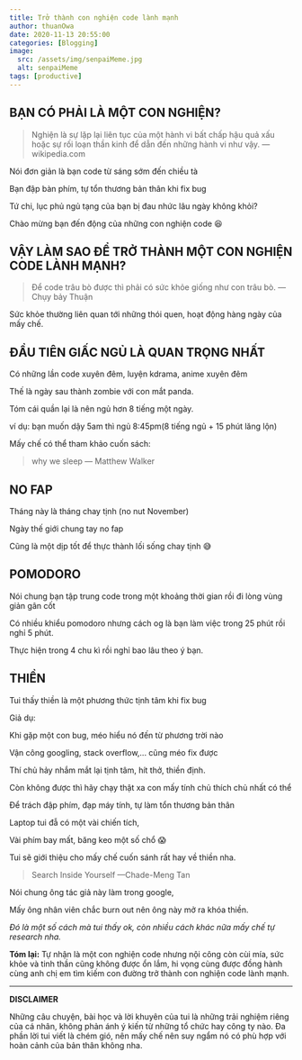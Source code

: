 ```yaml
---
title: Trở thành con nghiện code lành mạnh
author: thuanOwa
date: 2020-11-13 20:55:00
categories: [Blogging]
image:
  src: /assets/img/senpaiMeme.jpg
  alt: senpaiMeme
tags: [productive]
---
```


## **BẠN CÓ PHẢI LÀ MỘT CON NGHIỆN?**

> Nghiện là sự lặp lại liên tục của một hành vi bất chấp hậu quả xấu hoặc sự rối loạn thần kinh để dẫn đến những hành vi như vậy. — wikipedia.com

Nói đơn giản là bạn code từ sáng sớm đến chiều tà

Bạn đập bàn phím, tự tổn thương bản thân khi fix bug

Tứ chi, lục phủ ngủ tạng của bạn bị đau nhức lâu ngày không khỏi?

Chào mừng bạn đến động của những con nghiện code 😆

## **VẬY LÀM SAO ĐỂ TRỞ THÀNH MỘT CON NGHIỆN CODE LÀNH MẠNH?**

> Để code trâu bò được thì phải có sức khỏe giống như con trâu bò. — Chụy bảy Thuận

Sức khỏe thường liên quan tới những thói quen, hoạt động hàng ngày của mấy chế.

## **ĐẦU TIÊN GIẤC NGỦ LÀ QUAN TRỌNG NHẤT**

Có những lần code xuyên đêm, luyện kdrama, anime xuyên đêm

Thế là ngày sau thành zombie với con mắt panda.

Tóm cái quần lại là nên ngủ hơn 8 tiếng một ngày.

ví dụ: bạn muốn dậy 5am thì ngủ 8:45pm(8 tiếng ngủ + 15 phút lăng lộn)

Mấy chế có thể tham khảo cuốn sách:

> why we sleep — Matthew Walker

## **NO FAP**

Tháng này là tháng chay tịnh (no nut November)

Ngày thế giới chung tay no fap

Cũng là một dịp tốt để thực thành lối sống chay tịnh 😅

## **POMODORO**

Nói chung bạn tập trung code trong một khoảng thời gian rồi đi lòng vùng giản gân cốt

Có nhiều khiểu pomodoro nhưng cách og là bạn làm việc trong 25 phút rồi nghỉ 5 phút.

Thực hiện trong 4 chu kì rồi nghỉ bao lâu theo ý bạn.

## **THIỀN**

Tui thấy thiền là một phương thức tịnh tâm khi fix bug

Giả dụ:

Khi gặp một con bug, méo hiểu nó đến từ phương trời nào

Vận công googling, stack overflow,... cũng méo fix được

Thí chủ hảy nhắm mắt lại tịnh tâm, hít thở, thiền định.

Còn không được thì hãy chạy thật xa con mấy tính chủ thích chủ nhất có thể

Để trách đập phím, đạp máy tính, tự làm tổn thương bản thân

Laptop tui đẫ có một vài chiến tích,

Vài phím bay mất, băng keo một số chổ 😱

Tui sẽ giới thiệu cho mấy chế cuốn sánh rất hay về thiền nha.

> Search Inside Yourself —Chade-Meng Tan

Nói chung ông tác giả này làm trong google,

Mấy ông nhân viên chắc burn out nên ông này mở ra khóa thiền.

_Đó là một số cách mà tui thấy ok, còn nhiều cách khác nữa mấy chế tự research nha._

**Tóm lại:** Tự nhận là một con nghiện code nhưng nội công còn cùi mía, sức khỏe và tinh thần cũng không được ổn lắm, hi vọng cùng được đồng hành cùng anh chị em tìm kiếm con đường trở thành con nghiện code lành mạnh.

---

**DISCLAIMER**

Những câu chuyện, bài học và lời khuyên của tui là những trải nghiệm riêng của cá nhân, không phản ánh ý kiến từ những tổ chức hay công ty nào. Đa phần lời tui viết là chém gió, nên mấy chế nên suy ngẩm nó có phù hợp với hoàn cảnh của bản thân không nha.
